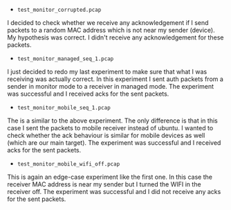 - `test_monitor_corrupted.pcap`

I decided to check whether we receive any acknowledgement if I send packets to a random MAC address which
is not near my sender (device). My hypothesis was correct. I didn't receive any acknowledgement for these
packets.
  
- `test_monitor_managed_seq_1.pcap`

I just decided to redo my last experiment to make sure that what I was receiving was actually correct. 
In this experiment I sent auth packets from a sender in monitor mode to a receiver in managed mode. The
experiment was successful and I received acks for the sent packets.
  
- `test_monitor_mobile_seq_1.pcap` 

The is a similar to the above experiment. The only difference is that in this case I sent the packets to mobile
receiver instead of ubuntu. I wanted to check whether the ack behaviour is similar for mobile devices as well 
(which are our main target). The experiment was successful and I received acks for the sent packets.

- `test_monitor_mobile_wifi_off.pcap`

This is again an edge-case experiment like the first one. In this case the receiver MAC address is near my 
sender but I turned the WIFI in the receiver off. The experiment was successful and I did not receive any
acks for the sent packets.
